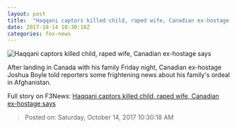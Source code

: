 ```yaml
---
layout: post
title:  "Haqqani captors killed child, raped wife, Canadian ex-hostage says"
date: 2017-10-14 10:30:18Z
categories: fox-news
---
```


![Haqqani captors killed child, raped wife, Canadian ex-hostage says](http://a57.foxnews.com/images.foxnews.com/content/fox-news/world/2017/10/15/haqqani-captors-killed-child-raped-wife-canadian-ex-hostage-says/_jcr_content/article-text/article-par-8/inline_spotlight_ima/image.img.jpg/612/344/1507957639532.jpg?ve=1&tl=1)

After landing in Canada with his family Friday night, Canadian ex-hostage Joshua Boyle told reporters some frightening news about his family's ordeal in Afghanistan.


Full story on F3News: [Haqqani captors killed child, raped wife, Canadian ex-hostage says](http://www.f3nws.com/n/BxDqaC)

> Posted on: Saturday, October 14, 2017 10:30:18 AM
